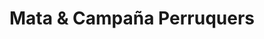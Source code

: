 ---
title: "Mata & Campaña Perruquers"
url: /lleida/mata-und-campana-perruquers/
shop: peluquería
---